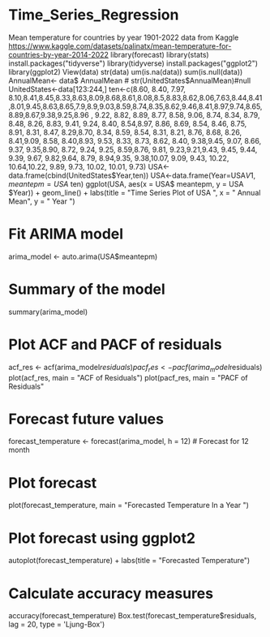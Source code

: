 # Time_Series_Regression
Mean temperature for countries by year 1901-2022 data from Kaggle 
https://www.kaggle.com/datasets/palinatx/mean-temperature-for-countries-by-year-2014-2022
library(forecast)
library(stats)
install.packages("tidyverse")
library(tidyverse)
install.packages("ggplot2")
library(ggplot2)
View(data)
str(data)
um(is.na(data))
sum(is.null(data))
AnnualMean<- data$ AnnualMean # str(UnitedStates$AnnualMean)#null
UnitedStates<-data[123:244,]
ten<-c(8.60, 8.40, 7.97, 8.10,8.41,8.45,8.33,8.63,8.09,8.68,8.61,8.08,8.5,8.83,8.62,8.06,7.63,8.44,8.41,8.01,9.45,8.63,8.65,7.9,8.9,9.03,8.59,8.74,8.35,8.62,9.46,8.41,8.97,9.74,8.65,8.89,8.67,9.38,9.25,8.96 , 9.22, 8.82, 8.89, 8.77, 8.58, 9.06, 8.74, 8.34, 8.79, 8.48, 8.26, 8.83, 9.41, 9.24, 8.40, 8.54,8.97, 8.86, 8.69, 8.54, 8.46, 8.75, 8.91, 8.31, 8.47, 8.29,8.70, 8.34, 8.59, 8.54, 8.31, 8.21, 8.76, 8.68, 8.26, 8.41,9.09, 8.58, 8.40,8.93, 9.53, 8.33, 8.73, 8.62, 8.40, 9.38,9.45, 9.07, 8.66, 9.37, 9.35,8.90, 8.72, 9.24, 9.25, 8.59,8.76, 9.81, 9.23,9.21,9.43, 9.45, 9.44, 9.39, 9.67, 9.82,9.64, 8.79, 8.94,9.35, 9.38,10.07, 9.09, 9.43, 10.22, 10.64,10.22, 9.89, 9.73, 10.02, 10.01, 9.73)
USA<-data.frame(cbind(UnitedStates$Year,ten))
USA<-data.frame(Year=USA$V1,meantepm=USA$ ten)
ggplot(USA, aes(x = USA$ meantepm, y = USA $Year)) +
  geom_line() +
  labs(title = "Time Series Plot of USA ",
       x = " Annual Mean",
       y = " Year ")
# Fit ARIMA model
arima_model <- auto.arima(USA$meantepm)

# Summary of the model
summary(arima_model)
# Plot ACF and PACF of residuals
acf_res <- acf(arima_model$residuals)
pacf_res <- pacf(arima_model$residuals)
plot(acf_res, main = "ACF of Residuals")
plot(pacf_res, main = "PACF of Residuals"
# Forecast future values
forecast_temperature <- forecast(arima_model, h = 12)  # Forecast for 12 month
# Plot forecast
plot(forecast_temperature, main = "Forecasted Temperature In a Year ")
# Plot forecast using ggplot2
autoplot(forecast_temperature) +
  labs(title = "Forecasted Temperature")
# Calculate accuracy measures
accuracy(forecast_temperature)
Box.test(forecast_temperature$residuals, lag = 20, type = 'Ljung-Box')



